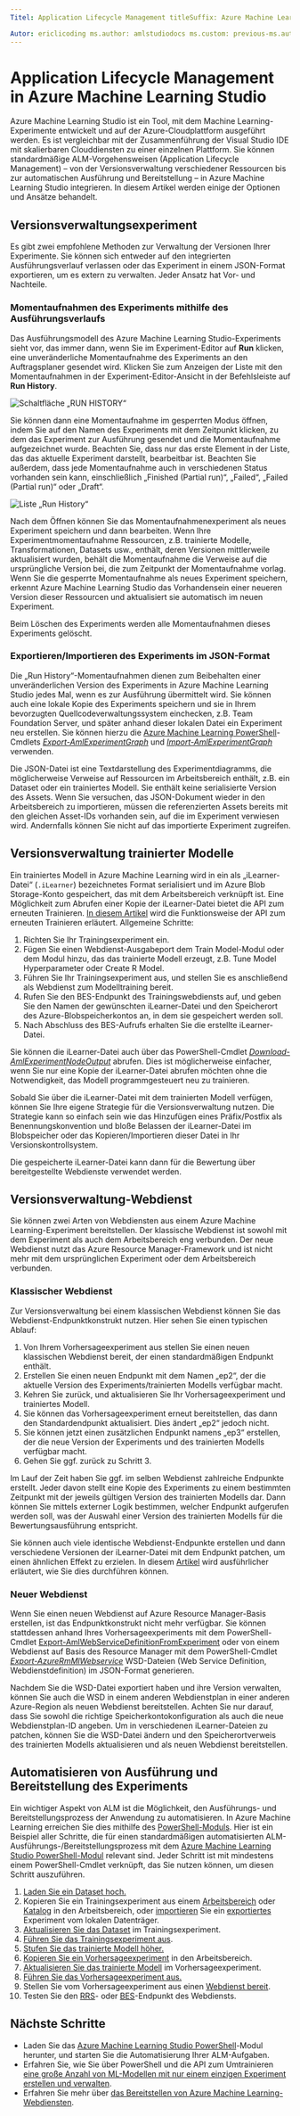 ```yaml
---
Titel: Application Lifecycle Management titleSuffix: Azure Machine Learning Studio-Beschreibung: Anwenden bewährter Methoden für Application Lifecycle Management in Azure Machine Learning Studio-Diensten: machine-learning ms.service: machine-learning ms.subservice: studio ms.topic: article

Autor: ericlicoding ms.author: amlstudiodocs ms.custom: previous-ms.author=haining, previous-author=hning86 ms.date: 27.10.2016
---
```

# <a name="application-lifecycle-management-in-azure-machine-learning-studio"></a>Application Lifecycle Management in Azure Machine Learning Studio
Azure Machine Learning Studio ist ein Tool, mit dem Machine Learning-Experimente entwickelt und auf der Azure-Cloudplattform ausgeführt werden. Es ist vergleichbar mit der Zusammenführung der Visual Studio IDE mit skalierbaren Clouddiensten zu einer einzelnen Plattform. Sie können standardmäßige ALM-Vorgehensweisen (Application Lifecycle Management) – von der Versionsverwaltung verschiedener Ressourcen bis zur automatischen Ausführung und Bereitstellung – in Azure Machine Learning Studio integrieren. In diesem Artikel werden einige der Optionen und Ansätze behandelt.

## <a name="versioning-experiment"></a>Versionsverwaltungsexperiment
Es gibt zwei empfohlene Methoden zur Verwaltung der Versionen Ihrer Experimente. Sie können sich entweder auf den integrierten Ausführungsverlauf verlassen oder das Experiment in einem JSON-Format exportieren, um es extern zu verwalten. Jeder Ansatz hat Vor- und Nachteile.

### <a name="experiment-snapshots-using-run-history"></a>Momentaufnahmen des Experiments mithilfe des Ausführungsverlaufs
Das Ausführungsmodell des Azure Machine Learning Studio-Experiments sieht vor, das immer dann, wenn Sie im Experiment-Editor auf **Run** klicken, eine unveränderliche Momentaufnahme des Experiments an den Auftragsplaner gesendet wird. Klicken Sie zum Anzeigen der Liste mit den Momentaufnahmen in der Experiment-Editor-Ansicht in der Befehlsleiste auf **Run History**.

![Schaltfläche „RUN HISTORY“](./media/version-control/runhistory.png)

Sie können dann eine Momentaufnahme im gesperrten Modus öffnen, indem Sie auf den Namen des Experiments mit dem Zeitpunkt klicken, zu dem das Experiment zur Ausführung gesendet und die Momentaufnahme aufgezeichnet wurde. Beachten Sie, dass nur das erste Element in der Liste, das das aktuelle Experiment darstellt, bearbeitbar ist. Beachten Sie außerdem, dass jede Momentaufnahme auch in verschiedenen Status vorhanden sein kann, einschließlich „Finished (Partial run)“, „Failed“, „Failed (Partial run)“ oder „Draft“.

![Liste „Run History“](./media/version-control/runhistorylist.png)

Nach dem Öffnen können Sie das Momentaufnahmenexperiment als neues Experiment speichern und dann bearbeiten. Wenn Ihre Experimentmomentaufnahme Ressourcen, z.B. trainierte Modelle, Transformationen, Datasets usw., enthält, deren Versionen mittlerweile aktualisiert wurden, behält die Momentaufnahme die Verweise auf die ursprüngliche Version bei, die zum Zeitpunkt der Momentaufnahme vorlag. Wenn Sie die gesperrte Momentaufnahme als neues Experiment speichern, erkennt Azure Machine Learning Studio das Vorhandensein einer neueren Version dieser Ressourcen und aktualisiert sie automatisch im neuen Experiment.

Beim Löschen des Experiments werden alle Momentaufnahmen dieses Experiments gelöscht.

### <a name="exportimport-experiment-in-json-format"></a>Exportieren/Importieren des Experiments im JSON-Format
Die „Run History“-Momentaufnahmen dienen zum Beibehalten einer unveränderlichen Version des Experiments in Azure Machine Learning Studio jedes Mal, wenn es zur Ausführung übermittelt wird. Sie können auch eine lokale Kopie des Experiments speichern und sie in Ihrem bevorzugten Quellcodeverwaltungssystem einchecken, z.B. Team Foundation Server, und später anhand dieser lokalen Datei ein Experiment neu erstellen. Sie können hierzu die [Azure Machine Learning PowerShell](https://aka.ms/amlps)-Cmdlets [*Export-AmlExperimentGraph*](https://github.com/hning86/azuremlps#export-amlexperimentgraph) und [*Import-AmlExperimentGraph*](https://github.com/hning86/azuremlps#import-amlexperimentgraph) verwenden.

Die JSON-Datei ist eine Textdarstellung des Experimentdiagramms, die möglicherweise Verweise auf Ressourcen im Arbeitsbereich enthält, z.B. ein Dataset oder ein trainiertes Modell. Sie enthält keine serialisierte Version des Assets. Wenn Sie versuchen, das JSON-Dokument wieder in den Arbeitsbereich zu importieren, müssen die referenzierten Assets bereits mit den gleichen Asset-IDs vorhanden sein, auf die im Experiment verwiesen wird. Andernfalls können Sie nicht auf das importierte Experiment zugreifen.

## <a name="versioning-trained-model"></a>Versionsverwaltung trainierter Modelle
Ein trainiertes Modell in Azure Machine Learning wird in ein als „iLearner-Datei“ (`.iLearner`) bezeichnetes Format serialisiert und im Azure Blob Storage-Konto gespeichert, das mit dem Arbeitsbereich verknüpft ist. Eine Möglichkeit zum Abrufen einer Kopie der iLearner-Datei bietet die API zum erneuten Trainieren. [In diesem Artikel](retrain-models-programmatically.md) wird die Funktionsweise der API zum erneuten Trainieren erläutert. Allgemeine Schritte:

1. Richten Sie Ihr Trainingsexperiment ein.
2. Fügen Sie einen Webdienst-Ausgabeport dem Train Model-Modul oder dem Modul hinzu, das das trainierte Modell erzeugt, z.B. Tune Model Hyperparameter oder Create R Model.
3. Führen Sie Ihr Trainingsexperiment aus, und stellen Sie es anschließend als Webdienst zum Modelltraining bereit.
4. Rufen Sie den BES-Endpunkt des Trainingswebdiensts auf, und geben Sie den Namen der gewünschten iLearner-Datei und den Speicherort des Azure-Blobspeicherkontos an, in dem sie gespeichert werden soll.
5. Nach Abschluss des BES-Aufrufs erhalten Sie die erstellte iLearner-Datei.

Sie können die iLearner-Datei auch über das PowerShell-Cmdlet [*Download-AmlExperimentNodeOutput*](https://github.com/hning86/azuremlps#download-amlexperimentnodeoutput) abrufen. Dies ist möglicherweise einfacher, wenn Sie nur eine Kopie der iLearner-Datei abrufen möchten ohne die Notwendigkeit, das Modell programmgesteuert neu zu trainieren.

Sobald Sie über die iLearner-Datei mit dem trainierten Modell verfügen, können Sie Ihre eigene Strategie für die Versionsverwaltung nutzen. Die Strategie kann so einfach sein wie das Hinzufügen eines Präfix/Postfix als Benennungskonvention und bloße Belassen der iLearner-Datei im Blobspeicher oder das Kopieren/Importieren dieser Datei in Ihr Versionskontrollsystem.

Die gespeicherte iLearner-Datei kann dann für die Bewertung über bereitgestellte Webdienste verwendet werden.

## <a name="versioning-web-service"></a>Versionsverwaltung-Webdienst
Sie können zwei Arten von Webdiensten aus einem Azure Machine Learning-Experiment bereitstellen. Der klassische Webdienst ist sowohl mit dem Experiment als auch dem Arbeitsbereich eng verbunden. Der neue Webdienst nutzt das Azure Resource Manager-Framework und ist nicht mehr mit dem ursprünglichen Experiment oder dem Arbeitsbereich verbunden.

### <a name="classic-web-service"></a>Klassischer Webdienst
Zur Versionsverwaltung bei einem klassischen Webdienst können Sie das Webdienst-Endpunktkonstrukt nutzen. Hier sehen Sie einen typischen Ablauf:

1. Von Ihrem Vorhersageexperiment aus stellen Sie einen neuen klassischen Webdienst bereit, der einen standardmäßigen Endpunkt enthält.
2. Erstellen Sie einen neuen Endpunkt mit dem Namen „ep2“, der die aktuelle Version des Experiments/trainierten Modells verfügbar macht.
3. Kehren Sie zurück, und aktualisieren Sie Ihr Vorhersageexperiment und trainiertes Modell.
4. Sie können das Vorhersageexperiment erneut bereitstellen, das dann den Standardendpunkt aktualisiert. Dies ändert „ep2“ jedoch nicht.
5. Sie können jetzt einen zusätzlichen Endpunkt namens „ep3“ erstellen, der die neue Version der Experiments und des trainierten Modells verfügbar macht.
6. Gehen Sie ggf. zurück zu Schritt 3.

Im Lauf der Zeit haben Sie ggf. im selben Webdienst zahlreiche Endpunkte erstellt. Jeder davon stellt eine Kopie des Experiments zu einem bestimmten Zeitpunkt mit der jeweils gültigen Version des trainierten Modells dar. Dann können Sie mittels externer Logik bestimmen, welcher Endpunkt aufgerufen werden soll, was der Auswahl einer Version des trainierten Modells für die Bewertungsausführung entspricht.

Sie können auch viele identische Webdienst-Endpunkte erstellen und dann verschiedene Versionen der iLearner-Datei mit dem Endpunkt patchen, um einen ähnlichen Effekt zu erzielen. In diesem [Artikel](create-models-and-endpoints-with-powershell.md) wird ausführlicher erläutert, wie Sie dies durchführen können.

### <a name="new-web-service"></a>Neuer Webdienst
Wenn Sie einen neuen Webdienst auf Azure Resource Manager-Basis erstellen, ist das Endpunktkonstrukt nicht mehr verfügbar. Sie können stattdessen anhand Ihres Vorhersageexperiments mit dem PowerShell-Cmdlet [Export-AmlWebServiceDefinitionFromExperiment](https://github.com/hning86/azuremlps#export-amlwebservicedefinitionfromexperiment) oder von einem Webdienst auf Basis des Resource Manager mit dem PowerShell-Cmdlet [*Export-AzureRmMlWebservice*](https://docs.microsoft.com/powershell/module/azurerm.machinelearning/export-azurermmlwebservice?view=azurermps-6.6.0) WSD-Dateien (Web Service Definition, Webdienstdefinition) im JSON-Format generieren.

Nachdem Sie die WSD-Datei exportiert haben und ihre Version verwalten, können Sie auch die WSD in einem anderen Webdienstplan in einer anderen Azure-Region als neuen Webdienst bereitstellen. Achten Sie nur darauf, dass Sie sowohl die richtige Speicherkontokonfiguration als auch die neue Webdienstplan-ID angeben. Um in verschiedenen iLearner-Dateien zu patchen, können Sie die WSD-Datei ändern und den Speicherortverweis des trainierten Modells aktualisieren und als neuen Webdienst bereitstellen.

## <a name="automate-experiment-execution-and-deployment"></a>Automatisieren von Ausführung und Bereitstellung des Experiments
Ein wichtiger Aspekt von ALM ist die Möglichkeit, den Ausführungs- und Bereitstellungsprozess der Anwendung zu automatisieren. In Azure Machine Learning erreichen Sie dies mithilfe des [PowerShell-Moduls](https://aka.ms/amlps). Hier ist ein Beispiel aller Schritte, die für einen standardmäßigen automatisierten ALM-Ausführungs-/Bereitstellungsprozess mit dem [Azure Machine Learning Studio PowerShell-Modul](https://aka.ms/amlps) relevant sind. Jeder Schritt ist mit mindestens einem PowerShell-Cmdlet verknüpft, das Sie nutzen können, um diesen Schritt auszuführen.

1. [Laden Sie ein Dataset hoch.](https://github.com/hning86/azuremlps#upload-amldataset)
2. Kopieren Sie ein Trainingsexperiment aus einem [Arbeitsbereich](https://github.com/hning86/azuremlps#copy-amlexperiment) oder [Katalog](https://github.com/hning86/azuremlps#copy-amlexperimentfromgallery) in den Arbeitsbereich, oder [importieren](https://github.com/hning86/azuremlps#import-amlexperimentgraph) Sie ein [exportiertes](https://github.com/hning86/azuremlps#export-amlexperimentgraph) Experiment vom lokalen Datenträger.
3. [Aktualisieren Sie das Dataset](https://github.com/hning86/azuremlps#update-amlexperimentuserasset) im Trainingsexperiment.
4. [Führen Sie das Trainingsexperiment aus](https://github.com/hning86/azuremlps#start-amlexperiment).
5. [Stufen Sie das trainierte Modell höher.](https://github.com/hning86/azuremlps#promote-amltrainedmodel)
6. [Kopieren Sie ein Vorhersageexperiment](https://github.com/hning86/azuremlps#copy-amlexperiment) in den Arbeitsbereich.
7. [Aktualisieren Sie das trainierte Modell](https://github.com/hning86/azuremlps#update-amlexperimentuserasset) im Vorhersageexperiment.
8. [Führen Sie das Vorhersageexperiment aus.](https://github.com/hning86/azuremlps#start-amlexperiment)
9. Stellen Sie vom Vorhersageexperiment aus einen [Webdienst bereit](https://github.com/hning86/azuremlps#new-amlwebservice).
10. Testen Sie den [RRS](https://github.com/hning86/azuremlps#invoke-amlwebservicerrsendpoint)- oder [BES](https://github.com/hning86/azuremlps#invoke-amlwebservicebesendpoint)-Endpunkt des Webdiensts.

## <a name="next-steps"></a>Nächste Schritte
* Laden Sie das [Azure Machine Learning Studio PowerShell](https://aka.ms/amlps)-Modul herunter, und starten Sie die Automatisierung Ihrer ALM-Aufgaben.
* Erfahren Sie, wie Sie über PowerShell und die API zum Umtrainieren [eine große Anzahl von ML-Modellen mit nur einem einzigen Experiment erstellen und verwalten](create-models-and-endpoints-with-powershell.md).
* Erfahren Sie mehr über [das Bereitstellen von Azure Machine Learning-Webdiensten](publish-a-machine-learning-web-service.md).
